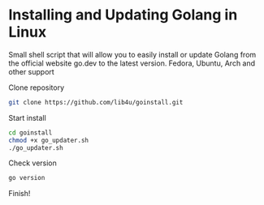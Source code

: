 
# Installing and Updating Golang in Linux
Small shell script that will allow you to easily install or update Golang from the official website go.dev to the latest version.
Fedora, Ubuntu, Arch and other support

Clone repository
```sh
git clone https://github.com/lib4u/goinstall.git
```
Start install
```sh
cd goinstall
chmod +x go_updater.sh
./go_updater.sh
```
Check version
```sh
go version
```
Finish!
